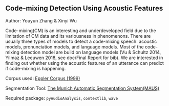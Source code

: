 ## Code-mixing Detection Using Acoustic Features
Author: Youyun Zhang & Xinyi Wu

Code-mixing(CM) is an interesting and underdeveloped field due to the limitation of CM data and its variousness in phenomenons. There are usually three types of models to detect a code-mixing speech: acoustic models, pronunciation models, and language models.
Most of the code-mixing detection model are build on language models (Vu & Schultz 2014, Yilmaz & Leeuwen 2018, see doc/Final Report for bib). We are interested in finding out whether using the acoustic features of an utterance can predict if code-mixing is happening.

Corpus used: [Eppler Corpus (1999)](https://biling.talkbank.org/access/Eppler.html)

Segmentation Tool: [The Munich Automatic Segmentation System(MAUS)](
https://www.phonetik.uni-muenchen.de/forschung/Verbmobil/VM14.7eng.html
)

Required package: `pyAudioAnalysis`, `contextlib`, `wave` 
